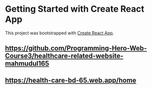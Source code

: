 # Getting Started with Create React App

This project was bootstrapped with [Create React App](https://github.com/Programming-Hero-Web-Course3/healthcare-related-website-mahmudul165).

## https://github.com/Programming-Hero-Web-Course3/healthcare-related-website-mahmudul165

## https://health-care-bd-65.web.app/home
